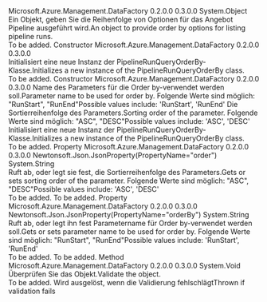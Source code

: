 <Type Name="PipelineRunQueryOrderBy" FullName="Microsoft.Azure.Management.DataFactory.Models.PipelineRunQueryOrderBy">
  <TypeSignature Language="C#" Value="public class PipelineRunQueryOrderBy" />
  <TypeSignature Language="ILAsm" Value=".class public auto ansi beforefieldinit PipelineRunQueryOrderBy extends System.Object" />
  <TypeSignature Language="DocId" Value="T:Microsoft.Azure.Management.DataFactory.Models.PipelineRunQueryOrderBy" />
  <TypeSignature Language="VB.NET" Value="Public Class PipelineRunQueryOrderBy" />
  <TypeSignature Language="F#" Value="type PipelineRunQueryOrderBy = class" />
  <AssemblyInfo>
    <AssemblyName>Microsoft.Azure.Management.DataFactory</AssemblyName>
    <AssemblyVersion>0.2.0.0</AssemblyVersion>
    <AssemblyVersion>0.3.0.0</AssemblyVersion>
  </AssemblyInfo>
  <Base>
    <BaseTypeName>System.Object</BaseTypeName>
  </Base>
  <Interfaces />
  <Docs>
    <summary>
            <span data-ttu-id="a8915-101">Ein Objekt, geben Sie die Reihenfolge von Optionen für das Angebot Pipeline ausgeführt wird.</span><span class="sxs-lookup"><span data-stu-id="a8915-101">An object to provide order by options for listing pipeline runs.</span></span>
            </summary>
    <remarks>To be added.</remarks>
  </Docs>
  <Members>
    <Member MemberName=".ctor">
      <MemberSignature Language="C#" Value="public PipelineRunQueryOrderBy ();" />
      <MemberSignature Language="ILAsm" Value=".method public hidebysig specialname rtspecialname instance void .ctor() cil managed" />
      <MemberSignature Language="DocId" Value="M:Microsoft.Azure.Management.DataFactory.Models.PipelineRunQueryOrderBy.#ctor" />
      <MemberSignature Language="VB.NET" Value="Public Sub New ()" />
      <MemberType>Constructor</MemberType>
      <AssemblyInfo>
        <AssemblyName>Microsoft.Azure.Management.DataFactory</AssemblyName>
        <AssemblyVersion>0.2.0.0</AssemblyVersion>
        <AssemblyVersion>0.3.0.0</AssemblyVersion>
      </AssemblyInfo>
      <Parameters />
      <Docs>
        <summary>
            <span data-ttu-id="a8915-102">Initialisiert eine neue Instanz der PipelineRunQueryOrderBy-Klasse.</span><span class="sxs-lookup"><span data-stu-id="a8915-102">Initializes a new instance of the PipelineRunQueryOrderBy class.</span></span>
            </summary>
        <remarks>To be added.</remarks>
      </Docs>
    </Member>
    <Member MemberName=".ctor">
      <MemberSignature Language="C#" Value="public PipelineRunQueryOrderBy (string orderBy, string order);" />
      <MemberSignature Language="ILAsm" Value=".method public hidebysig specialname rtspecialname instance void .ctor(string orderBy, string order) cil managed" />
      <MemberSignature Language="DocId" Value="M:Microsoft.Azure.Management.DataFactory.Models.PipelineRunQueryOrderBy.#ctor(System.String,System.String)" />
      <MemberSignature Language="VB.NET" Value="Public Sub New (orderBy As String, order As String)" />
      <MemberSignature Language="F#" Value="new Microsoft.Azure.Management.DataFactory.Models.PipelineRunQueryOrderBy : string * string -&gt; Microsoft.Azure.Management.DataFactory.Models.PipelineRunQueryOrderBy" Usage="new Microsoft.Azure.Management.DataFactory.Models.PipelineRunQueryOrderBy (orderBy, order)" />
      <MemberType>Constructor</MemberType>
      <AssemblyInfo>
        <AssemblyName>Microsoft.Azure.Management.DataFactory</AssemblyName>
        <AssemblyVersion>0.2.0.0</AssemblyVersion>
        <AssemblyVersion>0.3.0.0</AssemblyVersion>
      </AssemblyInfo>
      <Parameters>
        <Parameter Name="orderBy" Type="System.String" />
        <Parameter Name="order" Type="System.String" />
      </Parameters>
      <Docs>
        <param name="orderBy"><span data-ttu-id="a8915-103">Name des Parameters für die Order by-verwendet werden soll.</span><span class="sxs-lookup"><span data-stu-id="a8915-103">Parameter name to be used for order by.</span></span>
            <span data-ttu-id="a8915-104">Folgende Werte sind möglich: "RunStart", "RunEnd"</span><span class="sxs-lookup"><span data-stu-id="a8915-104">Possible values include: 'RunStart', 'RunEnd'</span></span></param>
        <param name="order"><span data-ttu-id="a8915-105">Die Sortierreihenfolge des Parameters.</span><span class="sxs-lookup"><span data-stu-id="a8915-105">Sorting order of the parameter.</span></span> <span data-ttu-id="a8915-106">Folgende Werte sind möglich: "ASC", "DESC"</span><span class="sxs-lookup"><span data-stu-id="a8915-106">Possible values include: 'ASC', 'DESC'</span></span></param>
        <summary>
            <span data-ttu-id="a8915-107">Initialisiert eine neue Instanz der PipelineRunQueryOrderBy-Klasse.</span><span class="sxs-lookup"><span data-stu-id="a8915-107">Initializes a new instance of the PipelineRunQueryOrderBy class.</span></span>
            </summary>
        <remarks>To be added.</remarks>
      </Docs>
    </Member>
    <Member MemberName="Order">
      <MemberSignature Language="C#" Value="public string Order { get; set; }" />
      <MemberSignature Language="ILAsm" Value=".property instance string Order" />
      <MemberSignature Language="DocId" Value="P:Microsoft.Azure.Management.DataFactory.Models.PipelineRunQueryOrderBy.Order" />
      <MemberSignature Language="VB.NET" Value="Public Property Order As String" />
      <MemberSignature Language="F#" Value="member this.Order : string with get, set" Usage="Microsoft.Azure.Management.DataFactory.Models.PipelineRunQueryOrderBy.Order" />
      <MemberType>Property</MemberType>
      <AssemblyInfo>
        <AssemblyName>Microsoft.Azure.Management.DataFactory</AssemblyName>
        <AssemblyVersion>0.2.0.0</AssemblyVersion>
        <AssemblyVersion>0.3.0.0</AssemblyVersion>
      </AssemblyInfo>
      <Attributes>
        <Attribute>
          <AttributeName>Newtonsoft.Json.JsonProperty(PropertyName="order")</AttributeName>
        </Attribute>
      </Attributes>
      <ReturnValue>
        <ReturnType>System.String</ReturnType>
      </ReturnValue>
      <Docs>
        <summary>
            <span data-ttu-id="a8915-108">Ruft ab, oder legt sie fest, die Sortierreihenfolge des Parameters.</span><span class="sxs-lookup"><span data-stu-id="a8915-108">Gets or sets sorting order of the parameter.</span></span> <span data-ttu-id="a8915-109">Folgende Werte sind möglich: "ASC", "DESC"</span><span class="sxs-lookup"><span data-stu-id="a8915-109">Possible values include: 'ASC', 'DESC'</span></span>
            </summary>
        <value>To be added.</value>
        <remarks>To be added.</remarks>
      </Docs>
    </Member>
    <Member MemberName="OrderBy">
      <MemberSignature Language="C#" Value="public string OrderBy { get; set; }" />
      <MemberSignature Language="ILAsm" Value=".property instance string OrderBy" />
      <MemberSignature Language="DocId" Value="P:Microsoft.Azure.Management.DataFactory.Models.PipelineRunQueryOrderBy.OrderBy" />
      <MemberSignature Language="VB.NET" Value="Public Property OrderBy As String" />
      <MemberSignature Language="F#" Value="member this.OrderBy : string with get, set" Usage="Microsoft.Azure.Management.DataFactory.Models.PipelineRunQueryOrderBy.OrderBy" />
      <MemberType>Property</MemberType>
      <AssemblyInfo>
        <AssemblyName>Microsoft.Azure.Management.DataFactory</AssemblyName>
        <AssemblyVersion>0.2.0.0</AssemblyVersion>
        <AssemblyVersion>0.3.0.0</AssemblyVersion>
      </AssemblyInfo>
      <Attributes>
        <Attribute>
          <AttributeName>Newtonsoft.Json.JsonProperty(PropertyName="orderBy")</AttributeName>
        </Attribute>
      </Attributes>
      <ReturnValue>
        <ReturnType>System.String</ReturnType>
      </ReturnValue>
      <Docs>
        <summary>
            <span data-ttu-id="a8915-110">Ruft ab, oder legt ihn fest Parametername für Order by-verwendet werden soll.</span><span class="sxs-lookup"><span data-stu-id="a8915-110">Gets or sets parameter name to be used for order by.</span></span> <span data-ttu-id="a8915-111">Folgende Werte sind möglich: "RunStart", "RunEnd"</span><span class="sxs-lookup"><span data-stu-id="a8915-111">Possible values include: 'RunStart', 'RunEnd'</span></span>
            </summary>
        <value>To be added.</value>
        <remarks>To be added.</remarks>
      </Docs>
    </Member>
    <Member MemberName="Validate">
      <MemberSignature Language="C#" Value="public virtual void Validate ();" />
      <MemberSignature Language="ILAsm" Value=".method public hidebysig newslot virtual instance void Validate() cil managed" />
      <MemberSignature Language="DocId" Value="M:Microsoft.Azure.Management.DataFactory.Models.PipelineRunQueryOrderBy.Validate" />
      <MemberSignature Language="VB.NET" Value="Public Overridable Sub Validate ()" />
      <MemberSignature Language="F#" Value="abstract member Validate : unit -&gt; unit&#xA;override this.Validate : unit -&gt; unit" Usage="pipelineRunQueryOrderBy.Validate " />
      <MemberType>Method</MemberType>
      <AssemblyInfo>
        <AssemblyName>Microsoft.Azure.Management.DataFactory</AssemblyName>
        <AssemblyVersion>0.2.0.0</AssemblyVersion>
        <AssemblyVersion>0.3.0.0</AssemblyVersion>
      </AssemblyInfo>
      <ReturnValue>
        <ReturnType>System.Void</ReturnType>
      </ReturnValue>
      <Parameters />
      <Docs>
        <summary>
            <span data-ttu-id="a8915-112">Überprüfen Sie das Objekt.</span><span class="sxs-lookup"><span data-stu-id="a8915-112">Validate the object.</span></span>
            </summary>
        <remarks>To be added.</remarks>
        <exception cref="T:Microsoft.Rest.ValidationException">
            <span data-ttu-id="a8915-113">Wird ausgelöst, wenn die Validierung fehlschlägt</span><span class="sxs-lookup"><span data-stu-id="a8915-113">Thrown if validation fails</span></span>
            </exception>
      </Docs>
    </Member>
  </Members>
</Type>